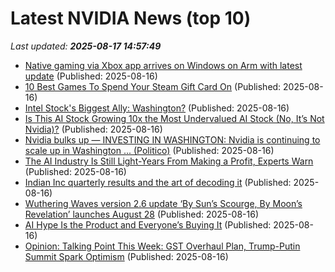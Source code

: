# Latest NVIDIA News (top 10)
_Last updated: **2025-08-17 14:57:49**_

- [Native gaming via Xbox app arrives on Windows on Arm with latest update](https://www.notebookcheck.net/Native-gaming-via-Xbox-app-arrives-on-Windows-on-Arm-with-latest-update.1088569.0.html) (Published: 2025-08-16)
- [10 Best Games To Spend Your Steam Gift Card On](https://www.bgr.com/1939920/best-games-for-steam-gift-card/) (Published: 2025-08-16)
- [Intel Stock's Biggest Ally: Washington?](https://www.forbes.com/sites/greatspeculations/2025/08/16/intel-stocks-biggest-ally-washington/) (Published: 2025-08-16)
- [Is This AI Stock Growing 10x the Most Undervalued AI Stock (No, It’s Not Nvidia)?](https://biztoc.com/x/0d27cd3bc65936a5) (Published: 2025-08-16)
- [Nvidia bulks up — INVESTING IN WASHINGTON: Nvidia is continuing to scale up in Washington ... (Politico)](https://www.memeorandum.com/250816/p21) (Published: 2025-08-16)
- [The AI Industry Is Still Light-Years From Making a Profit, Experts Warn](https://futurism.com/ai-far-away-profit-experts-warn) (Published: 2025-08-16)
- [Indian Inc quarterly results and the art of decoding it](https://www.thehindubusinessline.com/portfolio/indian-inc-quarterly-results-and-the-art-of-decoding-it/article69936708.ece) (Published: 2025-08-16)
- [Wuthering Waves version 2.6 update ‘By Sun’s Scourge, By Moon’s Revelation’ launches August 28](https://www.gematsu.com/2025/08/wuthering-waves-version-2-6-update-by-suns-scourge-by-moons-revelation-launches-august-28) (Published: 2025-08-16)
- [AI Hype Is the Product and Everyone’s Buying It](https://truthout.org/articles/ai-hype-is-the-product-and-everyones-buying-it/) (Published: 2025-08-16)
- [Opinion: Talking Point This Week: GST Overhaul Plan, Trump-Putin Summit Spark Optimism](https://www.ndtvprofit.com/opinion/talking-point-this-week-gst-overhaul-plan-trump-putin-summit-spark-optimism) (Published: 2025-08-16)
